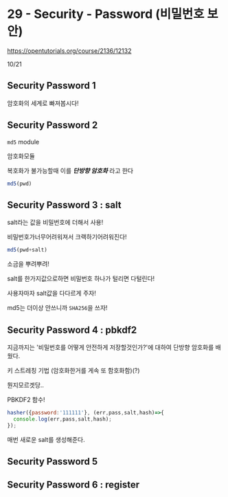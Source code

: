 # 29 - Security - Password (비밀번호 보안)

<https://opentutorials.org/course/2136/12132>

10/21

## Security Password 1

암호화의 세계로 빠져봅시다!

## Security Password 2

`md5`
module

암호화모듈

복호화가 불가능할때 이를 **_단방향 암호화_** 라고 한다

```js
md5(pwd)
```

## Security Password 3 : salt

salt라는 값을 비밀번호에 더해서 사용!

비밀번호가너무어려워져서 크랙하기어려워진다!

```js
md5(pwd+salt)
```

소금을 뿌려뿌려!

salt를 한가지값으로하면 비밀번호 하나가 털리면 다털린다!

사용자마자 salt값을 다다르게 주자!

md5는 더이상 안쓰니까 `SHA256`을 쓰자!

## Security Password 4 : pbkdf2

지금까지는 '비밀번호를 어떻게 안전하게 저장할것인가?'에 대하여 단방향 암호화를 배웠다.

키 스트레칭 기법 (암호화한거를 게속 또 함호화함)(?)

뭔지모르겟당..

PBKDF2 함수!

```js
hasher({password:'111111'}, (err,pass,salt,hash)=>{
  console.log(err,pass,salt,hash);
});
```

매번 새로운 salt를 생성해준다.

## Security Password 5

## Security Password 6 : register


